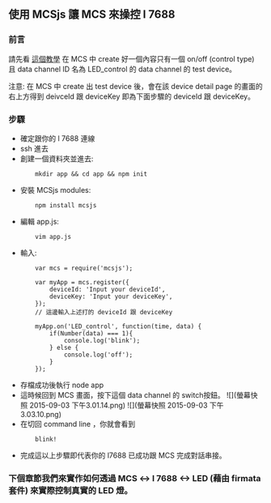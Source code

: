 ## 使用 MCSjs 讓 MCS 來操控 l 7688

### 前言

請先看 [這個教學](https://mcs.mediatek.com/resources/latest/tutorial/getting_started) 在 MCS 中 create 好一個內容只有一個 on/off (control type) 且 data channel ID 名為 LED_control 的 data channel 的 test device。

注意: 在 MCS 中 create 出 test device 後，會在該 device detail page 的畫面的右上方得到 deivceId 跟 deviceKey 即為下面步驟的 deviceId 跟 deviceKey。

### 步驟

* 確定跟你的 l 7688 連線
* ssh 進去
* 創建一個資料夾並進去:
    ``` 
        mkdir app && cd app && npm init
    ```
* 安裝 MCSjs modules:
    ``` 
        npm install mcsjs
    ```
* 編輯 app.js:
    ```
        vim app.js
    ```
* 輸入:
    ```
        var mcs = require('mcsjs');

        var myApp = mcs.register({
            deviceId: 'Input your deviceId',
            deviceKey: 'Input your deviceKey',
        });
        // 這邊輸入上述打的 deviceId 跟 deviceKey
        
        myApp.on('LED_control', function(time, data) {
            if(Number(data) === 1){                     
                console.log('blink');
            } else {
                console.log('off');
            }
        }); 
    ```
* 存檔成功後執行 node app
* 這時候回到 MCS 畫面，按下這個 data channel 的 switch按鈕。 
    ![](螢幕快照 2015-09-03 下午3.01.14.png)
    ![](螢幕快照 2015-09-03 下午3.03.10.png)
* 在切回 command line ，你就會看到
    ```
        blink!
    ```
* 完成這以上步驟即代表你的 l7688 已成功跟 MCS 完成對話串接。

### 下個章節我們來實作如何透過 MCS <-> l 7688 <-> LED (藉由 firmata 套件) 來實際控制真實的 LED 燈。